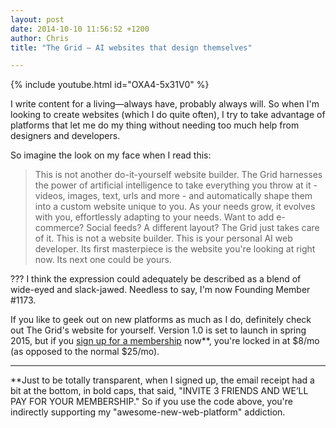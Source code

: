 ```yaml
---
layout: post
date: 2014-10-10 11:56:52 +1200
author: Chris
title: "The Grid — AI websites that design themselves"

---
```


<!-- excerpt -->

{% include youtube.html id="OXA4-5x31V0" %}

I write content for a living—always have, probably always will. So when I'm looking to create websites (which I do quite often), I try to take advantage of platforms that let me do my thing without needing too much help from designers and developers. 

So imagine the look on my face when I read this:

<!-- /excerpt -->

>This is not another do-it-yourself website builder. The Grid harnesses the power of artificial intelligence to take everything you throw at it - videos, images, text, urls and more - and automatically shape them into a custom website unique to you. As your needs grow, it evolves with you, effortlessly adapting to your needs. Want to add e-commerce? Social feeds? A different layout? The Grid just takes care of it. This is not a website builder. This is your personal AI web developer. Its first masterpiece is the website you're looking at right now. Its next one could be yours.

??? I think the expression could adequately be described as a blend of wide-eyed and slack-jawed. Needless to say, I'm now Founding Member #1173.

If you like to geek out on new platforms as much as I do, definitely check out The Grid's website for yourself. Version 1.0 is set to launch in spring 2015, but if you [sign up for a membership](HTTPS://THEGRID.IO/#1173) now**, you're locked in at $8/mo (as opposed to the normal $25/mo).

***

**Just to be totally transparent, when I signed up, the email receipt had a bit at the bottom, in bold caps, that said, "INVITE 3 FRIENDS AND WE’LL PAY FOR YOUR MEMBERSHIP." So if you use the code above, you're indirectly supporting my "awesome-new-web-platform" addiction.
